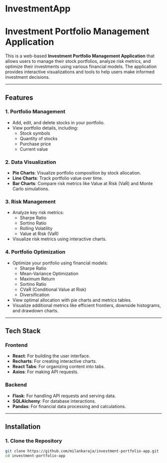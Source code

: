 # InvestmentApp

# Investment Portfolio Management Application

This is a web-based **Investment Portfolio Management Application** that allows users to manage their stock portfolios, analyze risk metrics, and optimize their investments using various financial models. The application provides interactive visualizations and tools to help users make informed investment decisions.

---

## Features

### **1. Portfolio Management**
- Add, edit, and delete stocks in your portfolio.
- View portfolio details, including:
  - Stock symbols
  - Quantity of stocks
  - Purchase price
  - Current value

### **2. Data Visualization**
- **Pie Charts**: Visualize portfolio composition by stock allocation.
- **Line Charts**: Track portfolio value over time.
- **Bar Charts**: Compare risk metrics like Value at Risk (VaR) and Monte Carlo simulations.

### **3. Risk Management**
- Analyze key risk metrics:
  - Sharpe Ratio
  - Sortino Ratio
  - Rolling Volatility
  - Value at Risk (VaR)
- Visualize risk metrics using interactive charts.

### **4. Portfolio Optimization**
- Optimize your portfolio using financial models:
  - Sharpe Ratio
  - Mean-Variance Optimization
  - Maximum Return
  - Sortino Ratio
  - CVaR (Conditional Value at Risk)
  - Diversification
- View optimal allocation with pie charts and metrics tables.
- Visualize additional metrics like efficient frontiers, downside histograms, and drawdown charts.

---

## Tech Stack

### **Frontend**
- **React**: For building the user interface.
- **Recharts**: For creating interactive charts.
- **React Tabs**: For organizing content into tabs.
- **Axios**: For making API requests.

### **Backend**
- **Flask**: For handling API requests and serving data.
- **SQLAlchemy**: For database interactions.
- **Pandas**: For financial data processing and calculations.

---

## Installation

### **1. Clone the Repository**
```bash
git clone https://github.com/milankaraja/investment-portfolio-app.git
cd investment-portfolio-app
